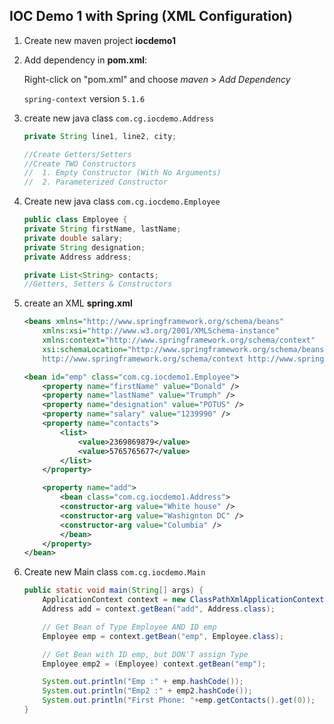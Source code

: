 ## IOC Demo 1 with Spring (XML Configuration)

1.  Create new maven project **iocdemo1**

2.  Add dependency in **pom.xml**:  
    
	Right-click on "pom.xml" and choose _maven_ > _Add Dependency_
	
    `spring-context` version `5.1.6`

3.  create new java class `com.cg.iocdemo.Address`
	
    ```java
    private String line1, line2, city;
	
	//Create Getters/Setters
	//Create TWO Constructors
	//  1. Empty Constructor (With No Arguments)
	//  2. Parameterized Constructor
    ```

4.  Create new java class `com.cg.iocdemo.Employee`
	
    ```java
    public class Employee {
	private String firstName, lastName;
	private double salary;
	private String designation;
	private Address address;
	
	private List<String> contacts;
	//Getters, Setters & Constructors
    ```

5.  create an XML **spring.xml**

    ```xml
    <beans xmlns="http://www.springframework.org/schema/beans"
	    xmlns:xsi="http://www.w3.org/2001/XMLSchema-instance"
	    xmlns:context="http://www.springframework.org/schema/context"
	    xsi:schemaLocation="http://www.springframework.org/schema/beans http://www.springframework.org/schema/beans/spring-beans-4.3.xsd
		http://www.springframework.org/schema/context http://www.springframework.org/schema/context/spring-context-4.3.xsd">
	
	<bean id="emp" class="com.cg.iocdemo1.Employee">
		<property name="firstName" value="Donald" />
		<property name="lastName" value="Trumph" />
		<property name="designation" value="POTUS" />
		<property name="salary" value="1239990" />
		<property name="contacts">
			<list>
				<value>2369869879</value>
				<value>5765765677</value>
			</list>
		</property>

		<property name="add">
			<bean class="com.cg.iocdemo1.Address">
			<constructor-arg value="White house" />
			<constructor-arg value="Washignton DC" />
			<constructor-arg value="Columbia" />
			</bean>
		</property>
	</bean>
    ```
6.  Create new Main class `com.cg.iocdemo.Main`

    ```java
    public static void main(String[] args) {
		ApplicationContext context = new ClassPathXmlApplicationContext("spring.xml");
		Address add = context.getBean("add", Address.class);

		// Get Bean of Type Employee AND ID emp
		Employee emp = context.getBean("emp", Employee.class);

		// Get Bean with ID emp, but DON'T assign Type
		Employee emp2 = (Employee) context.getBean("emp");

		System.out.println("Emp :" + emp.hashCode());
		System.out.println("Emp2 :" + emp2.hashCode());
		System.out.println("First Phone: "+emp.getContacts().get(0));
	}
    ```